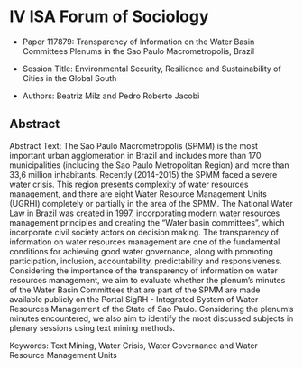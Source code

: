 
<!-- README.md is generated from README.Rmd. Please edit that file -->

# IV ISA Forum of Sociology

  - Paper 117879: Transparency of Information on the Water Basin
    Committees Plenums in the Sao Paulo Macrometropolis, Brazil

  - Session Title: Environmental Security, Resilience and Sustainability
    of Cities in the Global South

  - Authors: Beatriz Milz and Pedro Roberto Jacobi

<!-- badges: start -->

<!-- badges: end -->

## Abstract

Abstract Text: The Sao Paulo Macrometropolis (SPMM) is the most
important urban agglomeration in Brazil and includes more than 170
municipalities (including the Sao Paulo Metropolitan Region) and more
than 33,6 million inhabitants. Recently (2014-2015) the SPMM faced a
severe water crisis. This region presents complexity of water resources
management, and there are eight Water Resource Management Units (UGRHI)
completely or partially in the area of the SPMM. The National Water Law
in Brazil was created in 1997, incorporating modern water resources
management principles and creating the “Water basin committees”, which
incorporate civil society actors on decision making. The transparency of
information on water resources management are one of the fundamental
conditions for achieving good water governance, along with promoting
participation, inclusion, accountability, predictability and
responsiveness. Considering the importance of the transparency of
information on water resources management, we aim to evaluate whether
the plenum’s minutes of the Water Basin Committees that are part of the
SPMM are made available publicly on the Portal SigRH - Integrated System
of Water Resources Management of the State of Sao Paulo. Considering the
plenum’s minutes encountered, we also aim to identify the most discussed
subjects in plenary sessions using text mining methods.

Keywords: Text Mining, Water Crisis, Water Governance and Water Resource
Management Units
